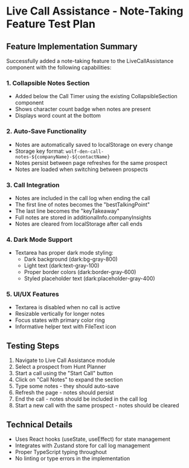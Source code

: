 # Live Call Assistance - Note-Taking Feature Test Plan

## Feature Implementation Summary

Successfully added a note-taking feature to the LiveCallAssistance component with the following capabilities:

### 1. Collapsible Notes Section
- Added below the Call Timer using the existing CollapsibleSection component
- Shows character count badge when notes are present
- Displays word count at the bottom

### 2. Auto-Save Functionality
- Notes are automatically saved to localStorage on every change
- Storage key format: `wolf-den-call-notes-${companyName}-${contactName}`
- Notes persist between page refreshes for the same prospect
- Notes are loaded when switching between prospects

### 3. Call Integration
- Notes are included in the call log when ending the call
- The first line of notes becomes the "bestTalkingPoint"
- The last line becomes the "keyTakeaway"
- Full notes are stored in additionalInfo.companyInsights
- Notes are cleared from localStorage after call ends

### 4. Dark Mode Support
- Textarea has proper dark mode styling:
  - Dark background (dark:bg-gray-800)
  - Light text (dark:text-gray-100)
  - Proper border colors (dark:border-gray-600)
  - Styled placeholder text (dark:placeholder-gray-400)

### 5. UI/UX Features
- Textarea is disabled when no call is active
- Resizable vertically for longer notes
- Focus states with primary color ring
- Informative helper text with FileText icon

## Testing Steps

1. Navigate to Live Call Assistance module
2. Select a prospect from Hunt Planner
3. Start a call using the "Start Call" button
4. Click on "Call Notes" to expand the section
5. Type some notes - they should auto-save
6. Refresh the page - notes should persist
7. End the call - notes should be included in the call log
8. Start a new call with the same prospect - notes should be cleared

## Technical Details

- Uses React hooks (useState, useEffect) for state management
- Integrates with Zustand store for call log management
- Proper TypeScript typing throughout
- No linting or type errors in the implementation